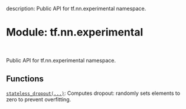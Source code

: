 description: Public API for tf.nn.experimental namespace.

<div itemscope itemtype="http://developers.google.com/ReferenceObject">
<meta itemprop="name" content="tf.nn.experimental" />
<meta itemprop="path" content="Stable" />
</div>

# Module: tf.nn.experimental

<!-- Insert buttons and diff -->

<table class="tfo-notebook-buttons tfo-api nocontent" align="left">

</table>



Public API for tf.nn.experimental namespace.



## Functions

[`stateless_dropout(...)`](../../tf/nn/experimental/stateless_dropout.md): Computes dropout: randomly sets elements to zero to prevent overfitting.

